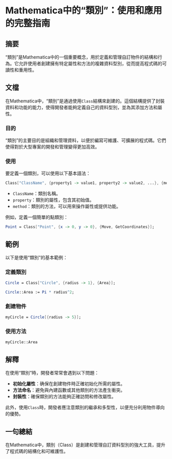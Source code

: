 <!--
Meta Description: # Mathematica中的“類別”：使用和應用的完整指南 ## 摘要 “類別”是Mathematica中的一個重要概念，用於定義和管理自訂物件的結構和行為。它允許使用者創建擁有特定屬性和方法的複雜資料型別，從而提高程式碼的可讀性和重用性。 ## 文檔 在Mathematica中，“類別”是通過使...
Meta Keywords: class, mathematica, circle, radius, area
-->

# Mathematica中的“類別”：使用和應用的完整指南

## 摘要
“類別”是Mathematica中的一個重要概念，用於定義和管理自訂物件的結構和行為。它允許使用者創建擁有特定屬性和方法的複雜資料型別，從而提高程式碼的可讀性和重用性。

## 文檔
在Mathematica中，“類別”是通過使用`Class`結構來創建的。這個結構提供了封裝資料和功能的能力，使得開發者能夠定義自己的資料型別，並為其添加方法和屬性。

### 目的
“類別”的主要目的是組織和管理資料，以便於編寫可維護、可擴展的程式碼。它們使得對於大型專案的開發和管理變得更加高效。

### 使用
要定義一個類別，可以使用以下基本語法：

```mathematica
Class["ClassName", {property1 -> value1, property2 -> value2, ...}, {method1, method2, ...}]
```

- `ClassName`：類別名稱。
- `property`：類別的屬性，包含其初始值。
- `method`：類別的方法，可以用來操作屬性或提供功能。

例如，定義一個簡單的點類別：

```mathematica
Point = Class["Point", {x -> 0, y -> 0}, {Move, GetCoordinates}];
```

## 範例
以下是使用“類別”的基本範例：

### 定義類別
```mathematica
Circle = Class["Circle", {radius -> 1}, {Area}];

Circle::Area := Pi * radius^2;
```

### 創建物件
```mathematica
myCircle = Circle[{radius -> 5}];
```

### 使用方法
```mathematica
myCircle::Area
```

## 解釋
在使用“類別”時，開發者常常會遇到以下問題：

- **初始化屬性**：确保在創建物件時正確初始化所需的屬性。
- **方法命名**：避免與內建函數或其他類別的方法產生衝突。
- **封裝性**：確保類別的方法能夠正確訪問和修改屬性。

此外，使用`Class`時，開發者應注意類別的繼承和多型性，以便充分利用物件導向的優勢。

## 一句總結
在Mathematica中，類別（Class）是創建和管理自訂資料型別的強大工具，提升了程式碼的結構化和可維護性。